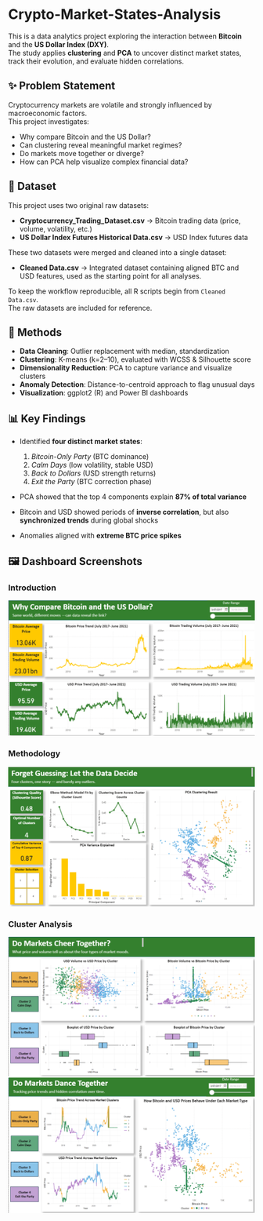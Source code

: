 # Crypto-Market-States-Analysis

This is a data analytics project exploring the interaction between **Bitcoin** and the **US Dollar Index (DXY)**.  
The study applies **clustering** and **PCA** to uncover distinct market states, track their evolution, and evaluate hidden correlations.

## ✨ Problem Statement
Cryptocurrency markets are volatile and strongly influenced by macroeconomic factors.  
This project investigates:
- Why compare Bitcoin and the US Dollar?  
- Can clustering reveal meaningful market regimes?  
- Do markets move together or diverge?  
- How can PCA help visualize complex financial data?

## 📂 Dataset
This project uses two original raw datasets:  
- **Cryptocurrency_Trading_Dataset.csv** → Bitcoin trading data (price, volume, volatility, etc.)  
- **US Dollar Index Futures Historical Data.csv** → USD Index futures data  

These two datasets were merged and cleaned into a single dataset:  
- **Cleaned Data.csv** → Integrated dataset containing aligned BTC and USD features, used as the starting point for all analyses.  

To keep the workflow reproducible, all R scripts begin from `Cleaned Data.csv`.  
The raw datasets are included for reference.

## 🔧 Methods
- **Data Cleaning**: Outlier replacement with median, standardization  
- **Clustering**: K-means (k=2–10), evaluated with WCSS & Silhouette score  
- **Dimensionality Reduction**: PCA to capture variance and visualize clusters  
- **Anomaly Detection**: Distance-to-centroid approach to flag unusual days  
- **Visualization**: ggplot2 (R) and Power BI dashboards  

## 📊 Key Findings
- Identified **four distinct market states**:  
  1. *Bitcoin-Only Party* (BTC dominance)  
  2. *Calm Days* (low volatility, stable USD)  
  3. *Back to Dollars* (USD strength returns)  
  4. *Exit the Party* (BTC correction phase)  

- PCA showed that the top 4 components explain **87% of total variance**  
- Bitcoin and USD showed periods of **inverse correlation**, but also **synchronized trends** during global shocks  
- Anomalies aligned with **extreme BTC price spikes**  

## 🖼️ Dashboard Screenshots
### Introduction
![](Power%20BI%20Dashboard/Introduction.png)

### Methodology
![](Power%20BI%20Dashboard/Methodology.png)

### Cluster Analysis
![](Power%20BI%20Dashboard/Cluster%20Analysis%2001.png)  
![](Power%20BI%20Dashboard/Cluster%20Analysis%2002.png)
